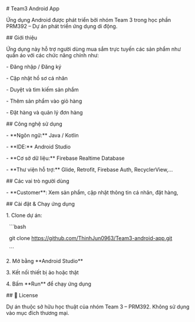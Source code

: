 \# Team3 Android App



Ứng dụng Android được phát triển bởi nhóm Team 3 trong học phần PRM392 – Dự án phát triển ứng dụng di động.



\## Giới thiệu



Ứng dụng này hỗ trợ người dùng mua sắm trực tuyến các sản phẩm như quần áo với các chức năng chính như:

\- Đăng nhập / Đăng ký

\- Cập nhật hồ sơ cá nhân

\- Duyệt và tìm kiếm sản phẩm

\- Thêm sản phẩm vào giỏ hàng

\- Đặt hàng và quản lý đơn hàng



\## Công nghệ sử dụng



\- \*\*Ngôn ngữ:\*\* Java / Kotlin

\- \*\*IDE:\*\* Android Studio

\- \*\*Cơ sở dữ liệu:\*\* Firebase Realtime Database 

\- \*\*Thư viện hỗ trợ:\*\* Glide, Retrofit, Firebase Auth, RecyclerView,...



\## Các vai trò người dùng



\- \*\*Customer\*\*: Xem sản phẩm, cập nhật thông tin cá nhân, đặt hàng,



\## Cài đặt \& Chạy ứng dụng



1\. Clone dự án:

&nbsp;   ```bash

&nbsp;   git clone https://github.com/ThinhJun0963/Team3-android-app.git

&nbsp;   ```

2\. Mở bằng \*\*Android Studio\*\*

3\. Kết nối thiết bị ảo hoặc thật

4\. Bấm \*\*Run\*\* để chạy ứng dụng



\## 📖 License

Dự án thuộc sở hữu học thuật của nhóm Team 3 – PRM392. Không sử dụng vào mục đích thương mại.





